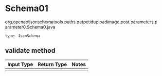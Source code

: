 # Schema01
org.openapijsonschematools.paths.petpetiduploadimage.post.parameters.parameter0.Schema0.java
```
type: JsonSchema
```

## validate method
Input Type | Return Type | Notes
------------ | ------------- | -------------
 |  |

